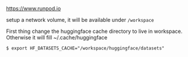 https://www.runpod.io

setup a network volume, it will be available under `/workspace`

First thing change the huggingface cache directory to live in workspace. Otherwise it will fill ~/.cache/huggingface
```
$ export HF_DATASETS_CACHE="/workspace/huggingface/datasets"
```
